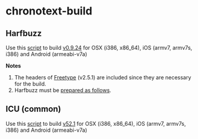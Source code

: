 chronotext-build
================

Harfbuzz
--------

Use this [script](hb/build.sh) to build [v0.9.24](https://github.com/behdad/harfbuzz) for OSX (i386, x86_64), iOS (armv7, armv7s, i386) and Android (armeabi-v7a)

**Notes**

1. The headers of [Freetype](http://www.freetype.org) (v2.5.1) are included since they are necessary for the build.
2. Harfbuzz must be [prepared as follows](https://github.com/arielm/chronotext-build/wiki/How-to-prepare-Harfbuzz).

ICU (common)
------------

Use this [script](hb/icu-common.sh) to build [v52.1](http://source.icu-project.org/repos/icu/icu/tags/release-52-1) for OSX (i386, x86_64), iOS (armv7, armv7s, i386) and Android (armeabi-v7a) 
